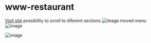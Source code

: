 ﻿# www-restaurant

<a href="https://joannakilian.github.io/www-restaurant/">Visit site</a> 
possibility to scroll to diferent sections
![image](https://user-images.githubusercontent.com/86100410/149830749-5bf0fb60-ec22-4bc2-ac22-8d28cc1d6693.png)
moved menu
![image](https://user-images.githubusercontent.com/86100410/149830833-5b73861b-4563-42c7-817b-a7f7b0511285.png)

![image](https://user-images.githubusercontent.com/86100410/149830657-a65a7a91-5366-4fa5-9318-23f6e62bebbb.png)

